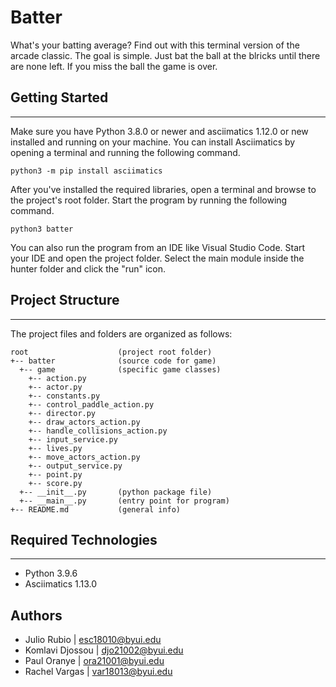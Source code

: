 # Batter
What's your batting average? Find out with this terminal version of the arcade 
classic. The goal is simple. Just bat the ball at the blricks until there are 
none left. If you miss the ball the game is over.

## Getting Started
---
Make sure you have Python 3.8.0 or newer and asciimatics 1.12.0 or new installed 
and running on your machine. You can install Asciimatics by opening a terminal 
and running the following command.
```
python3 -m pip install asciimatics
```
After you've installed the required libraries, open a terminal and browse to the 
project's root folder. Start the program by running the following command.
```
python3 batter 
```
You can also run the program from an IDE like Visual Studio Code. Start your IDE 
and open the project folder. Select the main module inside the hunter folder and 
click the "run" icon.

## Project Structure
---
The project files and folders are organized as follows:
```
root                    (project root folder)
+-- batter              (source code for game)
  +-- game              (specific game classes)
    +-- action.py
    +-- actor.py
    +-- constants.py
    +-- control_paddle_action.py
    +-- director.py
    +-- draw_actors_action.py
    +-- handle_collisions_action.py
    +-- input_service.py
    +-- lives.py
    +-- move_actors_action.py
    +-- output_service.py
    +-- point.py
    +-- score.py
  +-- __init__.py       (python package file)
  +-- __main__.py       (entry point for program)
+-- README.md           (general info)
```

## Required Technologies
---
* Python 3.9.6
* Asciimatics 1.13.0

## Authors
* Julio Rubio | esc18010@byui.edu
* Komlavi Djossou | djo21002@byui.edu
* Paul Oranye | ora21001@byui.edu
* Rachel Vargas | var18013@byui.edu